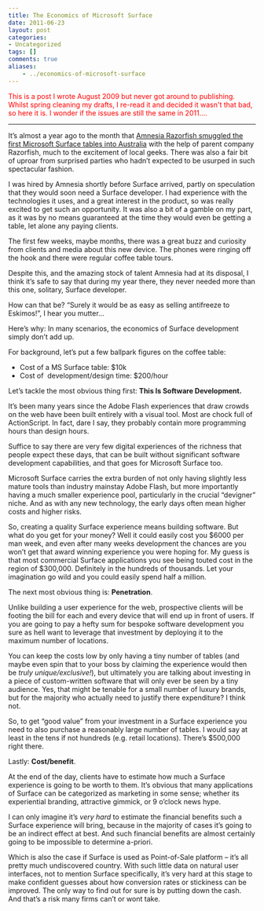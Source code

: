 ```yaml
---
title: The Economics of Microsoft Surface
date: 2011-06-23
layout: post
categories:
- Uncategorized
tags: []
comments: true
aliases:
    - ../economics-of-microsoft-surface
---
```


<span style="color: #339966;"><span style="color: #ff0000;">This is a post I wrote August 2009 but never got around to publishing. Whilst spring cleaning my drafts, I re-read it and decided it wasn't that bad, so here it is. I wonder if the issues are still the same in 2011....</span></span>

--------------------

It’s almost a year ago to the month that [Amnesia Razorfish smuggled the first Microsoft Surface tables into Australia](http://amnesiablog.wordpress.com/2008/08/19/unboxing-australias-first-microsoft-surface-table/) with the help of parent company Razorfish, much to the excitement of local geeks. There was also a fair bit of uproar from surprised parties who hadn’t expected to be usurped in such spectacular fashion.

I was hired by Amnesia shortly before Surface arrived, partly on speculation that they would soon need a Surface developer. I had experience with the technologies it uses, and a great interest in the product, so was really excited to get such an opportunity. It was also a bit of a gamble on my part, as it was by no means guaranteed at the time they would even be getting a table, let alone any paying clients.

The first few weeks, maybe months, there was a great buzz and curiosity from clients and media about this new device. The phones were ringing off the hook and there were regular coffee table tours.

Despite this, and the amazing stock of talent Amnesia had at its disposal, I think it’s safe to say that during my year there, they never needed more than this one, solitary, Surface developer.

How can that be? “Surely it would be as easy as selling antifreeze to Eskimos!”, I hear you mutter…

Here’s why: In many scenarios, the economics of Surface development simply don’t add up.

For background, let’s put a few ballpark figures on the coffee table:

- Cost of a MS Surface table: $10k
- Cost of  development/design time: $200/hour

Let’s tackle the most obvious thing first: **This Is Software Development.**

It’s been many years since the Adobe Flash experiences that draw crowds on the web have been built entirely with a visual tool. Most are chock full of ActionScript. In fact, dare I say, they probably contain more programming hours than design hours.

Suffice to say there are very few digital experiences of the richness that people expect these days, that can be built without significant software development capabilities, and that goes for Microsoft Surface too.

Microsoft Surface carries the extra burden of not only having slightly less mature tools than industry mainstay Adobe Flash, but more importantly having a much smaller experience pool, particularly in the crucial “devigner” niche. And as with any new technology, the early days often mean higher costs and higher risks.

So, creating a quality Surface experience means building software. But what do you get for your money? Well it could easily cost you $6000 per man week, and even after many weeks development the chances are you won’t get that award winning experience you were hoping for. My guess is that most commercial Surface applications you see being touted cost in the region of $300,000. Definitely in the hundreds of thousands. Let your imagination go wild and you could easily spend half a million.

The next most obvious thing is: **Penetration**.

Unlike building a user experience for the web, prospective clients will be footing the bill for each and every device that will end up in front of users. If you are going to pay a hefty sum for bespoke software development you sure as hell want to leverage that investment by deploying it to the maximum number of locations.

You can keep the costs low by only having a tiny number of tables (and maybe even spin that to your boss by claiming the experience would then be *truly unique/exclusive!*), but ultimately you are talking about investing in a piece of custom-written software that will only ever be seen by a tiny audience. Yes, that might be tenable for a small number of luxury brands, but for the majority who actually need to justify there expenditure? I think not.

So, to get “good value” from your investment in a Surface experience you need to also purchase a reasonably large number of tables. I would say at least in the tens if not hundreds (e.g. retail locations). There’s $500,000 right there.

Lastly: **Cost/benefit**.

At the end of the day, clients have to estimate how much a Surface experience is going to be worth to them. It’s obvious that many applications of Surface can be categorized as marketing in some sense; whether its experiential branding, attractive gimmick, or 9 o’clock news hype.

I can only imagine it’s *very hard* to estimate the financial benefits such a Surface experience will bring, because in the majority of cases it’s going to be an indirect effect at best. And such financial benefits are almost certainly going to be impossible to determine a-priori.

Which is also the case if Surface is used as Point-of-Sale platform – it’s all pretty much undiscovered country. With such little data on natural user interfaces, not to mention Surface specifically, it’s very hard at this stage to make confident guesses about how conversion rates or stickiness can be improved. The only way to find out for sure is by putting down the cash. And that’s a risk many firms can’t or wont take.